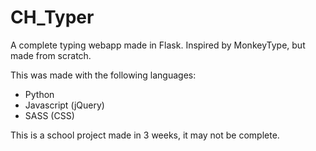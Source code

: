 # CH_Typer
A complete typing webapp made in Flask. Inspired by MonkeyType, but made from scratch.

This was made with the following languages:

- Python
- Javascript (jQuery)
- SASS (CSS)

This is a school project made in 3 weeks, it may not be complete.
